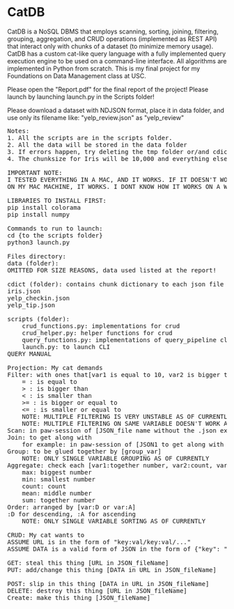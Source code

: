 # CatDB
CatDB is a NoSQL DBMS that employs scanning, sorting, joining, filtering, grouping, aggregation, and CRUD operations (implemented as REST API) that interact only with chunks of a dataset (to minimize memory usage).
CatDB has a custom cat-like query language with a fully implemented query execution engine to be used on a command-line interface.
All algorithms are implemented in Python from scratch.
This is my final project for my Foundations on Data Management class at USC.

Please open the "Report.pdf" for the final report of the project!
Please launch by launching launch.py in the Scripts folder!

Please download a dataset with NDJSON format, place it in data folder, and use only its filename like:
"yelp_review.json" as "yelp_review"

<pre>
Notes:
1. All the scripts are in the scripts folder.
2. All the data will be stored in the data folder
3. If errors happen, try deleting the tmp folder or/and cdict folder
4. The chunksize for Iris will be 10,000 and everything else is 4MB

IMPORTANT NOTE:
I TESTED EVERYTHING IN A MAC, AND IT WORKS. IF IT DOESN'T WORK ON A WINDOWS, IT'S PROBABLY BECAUSE OF WINDOWS HAVING A DIFFERENT FILE PATHING SYSTEM THAN UNIX-BASED OS DOES.
ON MY MAC MACHINE, IT WORKS. I DONT KNOW HOW IT WORKS ON A WINDOWS.

LIBRARIES TO INSTALL FIRST:
pip install colorama
pip install numpy

Commands to run to launch:
cd {to the scripts folder}
python3 launch.py

Files directory:
data (folder):
OMITTED FOR SIZE REASONS, data used listed at the report!

cdict (folder): contains chunk dictionary to each json file
iris.json
yelp_checkin.json
yelp_tip.json

scripts (folder):
	crud_functions.py: implementations for crud
	crud_helper.py: helper functions for crud
	query_functions.py: implementations of query_pipeline class & query operations
	launch.py: to launch CLI
QUERY MANUAL
<A BETTER VERSION IS IN THE FINAL REPORT>
Projection: My cat demands
Filter: with ones that[var1 is equal to 10, var2 is bigger than 20]
	= : is equal to
	> : is bigger than
	< : is smaller than
	>= : is bigger or equal to
	<= : is smaller or equal to
	NOTE: MULTIPLE FILTERING IS VERY UNSTABLE AS OF CURRENTLY
	NOTE: MULTIPLE FILTERING ON SAME VARIABLE DOESN'T WORK AS OF CURRENTLY
Scan: in paw-session of [JSON_file name without the .json extension]
Join: to get along with
	for example: in paw-session of [JSON1 to get along with JSON2 on join_var1:join_var2]
Group: to be glued together by [group_var]
	NOTE: ONLY SINGLE VARIABLE GROUPING AS OF CURRENTLY
Aggregate: check each [var1:together number, var2:count, var3:smallest number]
	max: biggest number
	min: smallest number
	count: count
	mean: middle number
	sum: together number
Order: arranged by [var:D or var:A]
:D for descending, :A for ascending
	NOTE: ONLY SINGLE VARIABLE SORTING AS OF CURRENTLY

CRUD: My cat wants to
ASSUME URL is in the form of "key:val/key:val/..."
ASSUME DATA is a valid form of JSON in the form of {"key": "val"}

GET: steal this thing [URL in JSON_fileName]
PUT: add/change this thing [DATA in URL in JSON_fileName]

POST: slip in this thing [DATA in URL in JSON_fileName]
DELETE: destroy this thing [URL in JSON_fileName]
Create: make this thing [JSON_fileName]

</pre>
